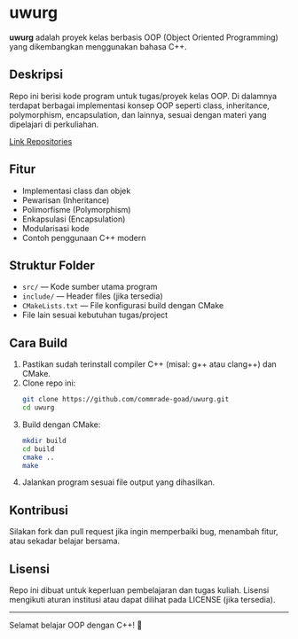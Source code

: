# uwurg

**uwurg** adalah proyek kelas berbasis OOP (Object Oriented Programming) yang dikembangkan menggunakan bahasa C++.

## Deskripsi

Repo ini berisi kode program untuk tugas/proyek kelas OOP. Di dalamnya terdapat berbagai implementasi konsep OOP seperti class, inheritance, polymorphism, encapsulation, dan lainnya, sesuai dengan materi yang dipelajari di perkuliahan.

[Link Repositories](https://github.com/commrade-goad/uwurg)

## Fitur

- Implementasi class dan objek
- Pewarisan (Inheritance)
- Polimorfisme (Polymorphism)
- Enkapsulasi (Encapsulation)
- Modularisasi kode
- Contoh penggunaan C++ modern

## Struktur Folder

- `src/` — Kode sumber utama program
- `include/` — Header files (jika tersedia)
- `CMakeLists.txt` — File konfigurasi build dengan CMake
- File lain sesuai kebutuhan tugas/project

## Cara Build

1. Pastikan sudah terinstall compiler C++ (misal: g++ atau clang++) dan CMake.
2. Clone repo ini:
   ```bash
   git clone https://github.com/commrade-goad/uwurg.git
   cd uwurg
   ```
3. Build dengan CMake:
   ```bash
   mkdir build
   cd build
   cmake ..
   make
   ```
4. Jalankan program sesuai file output yang dihasilkan.

## Kontribusi

Silakan fork dan pull request jika ingin memperbaiki bug, menambah fitur, atau sekadar belajar bersama.

## Lisensi

Repo ini dibuat untuk keperluan pembelajaran dan tugas kuliah. Lisensi mengikuti aturan institusi atau dapat dilihat pada LICENSE (jika tersedia).

---

Selamat belajar OOP dengan C++! 🚀
